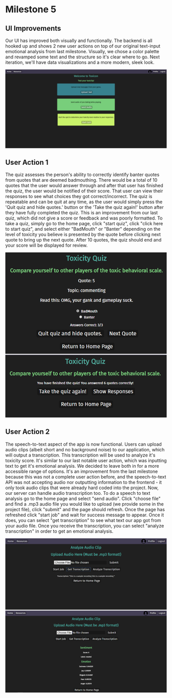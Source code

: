 # Milestone 5

## UI Improvements

Our UI has improved both visually and functionally. The backend is all hooked up and shows 2 new user actions on top of our original text-input emotional analysis from last milestone. Visually, we chose a color palette and revamped some text and the structure so it's clear where to go. Next iteration, we'll have data visualizations and a more modern, sleek look.

![](/m5-screenshots/home-page.png)

## User Action 1

The quiz assesses the person's ability to correctly identify banter quotes from quotes that are deemed badmouthing. There would be a total of 10 quotes that the user would answer through and after that user has finished the quiz, the user would be notified of their score. That user can view their responses to see what choices they got correct/incorrect. The quiz is repeatable and can be quit at any time, as the user would simply press the 'Quit quiz and hide quotes.' button or the 'Take the quiz again!' button after they have fully completed the quiz. This is an improvement from our last quiz, which did not give a score or feedback and was poorly formatted. To take a quiz, simply go to the home page, click "start quiz", click "click here to start quiz", and select either "BadMouth" or "Banter" depending on the level of toxicity you believe is presented by the quote before clicking next quote to bring up the next quote. After 10 quotes, the quiz should end and your score will be displayed for review.

![](/m5-screenshots/quiz-example.png)
![](/m5-screenshots/6-correct.png)

## User Action 2

The speech-to-text aspect of the app is now functional. Users can upload audio clips (albeit short and no background noise) to our application, which will output a transcription. This transcription will be used to analyze it's toxicity score. It's similar to our last notable user action, which was inputting text to get it's emotional analysis. We decided to leave both in for a more accessible range of options. It's an improvement from the last milestone because this was not a complete user action before, and the speech-to-text API was not accepting audio nor outputting information to the frontend - it only took audio clips that were already hard coded into the project. Now, our server can handle audio transcription too. To do a speech to text analysis go to the home page and select "send audio". Click "choose file" and find a .mp3 audio file you would like to upload (we provide some in the project file), click "submit" and the page should refresh. Once the page has refreshed click "start job" and wait for success message to appear. Once it does, you can select "get transcription" to see what text our app got from your audio file. Once you receive the transcription, you can select "analyze transcription" in order to get an emotional analysis. 

![](/m5-screenshots/get_transcription.png)
![](/m5-screenshots/analyze-audio.png)
